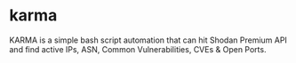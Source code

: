 # karma
KARMA is a simple bash script automation that can hit Shodan Premium API and find active IPs, ASN, Common Vulnerabilities, CVEs &amp; Open Ports.
